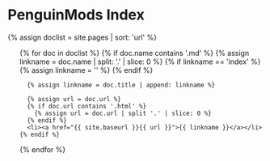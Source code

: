 # PenguinMods Index

{% assign doclist = site.pages | sort: 'url' %}

<ul>
  {% for doc in doclist %}
    {% if doc.name contains '.md' %}
      {% assign linkname = doc.name | split: '.' | slice: 0 %}
      {% if linkname == 'index' %}
        {% assign linkname = '' %}
      {% endif %}

      {% assign linkname = doc.title | append: linkname %}

      {% assign url = doc.url %}
      {% if doc.url contains '.html' %}
        {% assign url = doc.url | split '.' | slice: 0 %}
      {% endif %}
      <li><a href="{{ site.baseurl }}{{ url }}">{{ linkname }}</a></li>
    {% endif %}
  {% endfor %}
</ul>